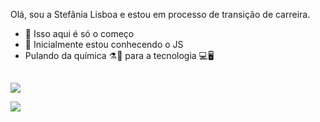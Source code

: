 Olá, sou a Stefânia Lisboa e estou em processo de transição de carreira.

- 🚀 Isso aqui é só o começo
- 🌱 Inicialmente estou conhecendo o JS
-  Pulando da química ⚗🧪 para a tecnologia 💻🖥
##
<div>
  <a href="https://instagram.com/tehavila" target="_blank"><img src="https://img.shields.io/badge/-Instagram-%23E4405F?style=for-the-badge&logo=instagram&logoColor=white" target="_blank"></a>
    
  <a href="https://www.linkedin.com/in/stefaniasofiadeavila/" target="_blank"><img src="https://img.shields.io/badge/-LinkedIn-%230077B5?style=for-the-badge&logo=linkedin&logoColor=white" target="_blank"></a> 
</div>
